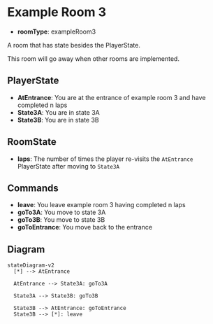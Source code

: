 # Example Room 3

- **roomType**: exampleRoom3

A room that has state besides the PlayerState.

This room will go away when other rooms are implemented.

## PlayerState

- **AtEntrance**: You are at the entrance of example room 3 and have completed n laps
- **State3A**: You are in state 3A
- **State3B**: You are in state 3B

## RoomState

- **laps**: The number of times the player re-visits the `AtEntrance` PlayerState after moving to `State3A`

## Commands

- **leave**: You leave example room 3 having completed n laps
- **goTo3A**: You move to state 3A
- **goTo3B**: You move to state 3B
- **goToEntrance**: You move back to the entrance

## Diagram

```mermaid
stateDiagram-v2
  [*] --> AtEntrance

  AtEntrance --> State3A: goTo3A

  State3A --> State3B: goTo3B

  State3B --> AtEntrance: goToEntrance
  State3B --> [*]: leave
```
